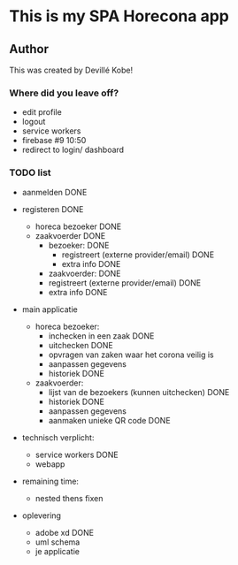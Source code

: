 # This is my SPA Horecona app

## Author
This was created by Devillé Kobe!

### Where did you leave off?
- edit profile
- logout
- service workers
- firebase #9 10:50
- redirect to login/ dashboard

### TODO list
- aanmelden DONE
- registeren DONE
	- horeca bezoeker DONE
	- zaakvoerder DONE
		- bezoeker: DONE
		    - registreert (externe provider/email) DONE
		    - extra info DONE
		- zaakvoerder: DONE
		- registreert (externe provider/email) DONE
		- extra info DONE

- main applicatie
	- horeca bezoeker:
		- inchecken in een zaak DONE
		- uitchecken DONE
		- opvragen van zaken waar het corona veilig is
		- aanpassen gegevens
		- historiek DONE
	- zaakvoerder:
		- lijst van de bezoekers (kunnen uitchecken) DONE
		- historiek DONE
		- aanpassen gegevens
		- aanmaken unieke QR code DONE


- technisch verplicht:
	- service workers DONE
	- webapp

- remaining time:
	- nested thens fixen

- oplevering
	- adobe xd DONE
	- uml schema
	- je applicatie